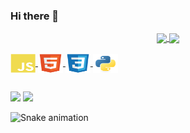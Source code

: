 ### Hi there 👋

<div align="center">
  <a href="https://github.com/rafaballerini">
  <img height="180em" align="center" src="https://github-readme-stats.vercel.app/api?username=m4yconn&show_icons=true&theme=nightowl&include_all_commits=true&count_private=true"/>
  <img height="180em" align="center" src="https://github-readme-stats.vercel.app/api/top-langs/?username=m4yconn&layout=compact&langs_count=7&theme=nightowl"/>
</div>
 <div style="display: inline_block"><br>
  <img align="center" alt="JavaScript" height="30" width="40" src="https://raw.githubusercontent.com/devicons/devicon/master/icons/javascript/javascript-plain.svg">
  <img align="center" alt="HTML" height="30" width="40" src="https://raw.githubusercontent.com/devicons/devicon/master/icons/html5/html5-original.svg">
  <img align="center" alt="CSS" height="30" width="40" src="https://raw.githubusercontent.com/devicons/devicon/master/icons/css3/css3-original.svg">
  <img align="center" alt="Rafa-Python" height="30" width="40" src="https://raw.githubusercontent.com/devicons/devicon/master/icons/python/python-original.svg">
   <img height="150" align="right" src="https://japaneselevelup.com/wp-content/uploads/2018/05/Why-Programmers-Like-Japanese-Why-Japanese-Learners-like-Programming-2.jpeg" alt="">
</div> 
  
  ##
  
 <div>
  <a href="https://instagram.com/maycon.otav" target="_blank"><img src="https://img.shields.io/badge/-Instagram-%23E4405F?style=for-the-badge&logo=instagram&logoColor=white" target="_blank"></a>
 	<a href="https://www.twitch.tv/maycoww" target="_blank"><img src="https://img.shields.io/badge/Twitch-9146FF?style=for-the-badge&logo=twitch&logoColor=white" target="_blank"></a>
   
   ![Snake animation](https://github.com/m4yconn/m4yconn/blob/output/github-contribution-grid-snake.svg)
  </div>


